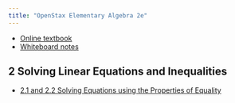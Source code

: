 ```yaml
---
title: "OpenStax Elementary Algebra 2e"
---
```


- [Online textbook](https://openstax.org/books/elementary-algebra-2e/pages/1-introduction)
- [Whiteboard notes](https://1drv.ms/o/c/c4097c61e06a2b97/EpojsyS4IFdOp0qZoDZdHikBZAinLWQ3ncbWjBZVKo0vtQ?e=5egVmL)

## 2 Solving Linear Equations and Inequalities

- [2.1 and 2.2 Solving Equations using the Properties of Equality](./2-1-2-2-solving-equations-using-the-properties-of-equality.md)
